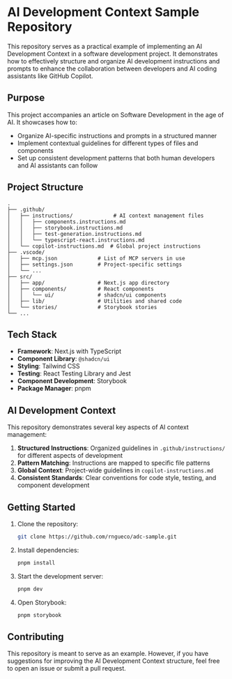 # AI Development Context Sample Repository

This repository serves as a practical example of implementing an AI Development Context in a software development project. It demonstrates how to effectively structure and organize AI development instructions and prompts to enhance the collaboration between developers and AI coding assistants like GitHub Copilot.

## Purpose

This project accompanies an article on Software Development in the age of AI. It showcases how to:

- Organize AI-specific instructions and prompts in a structured manner
- Implement contextual guidelines for different types of files and components
- Set up consistent development patterns that both human developers and AI assistants can follow

## Project Structure

```plaintext
.
├── .github/
│   ├── instructions/             # AI context management files
│   │   ├── components.instructions.md
│   │   ├── storybook.instructions.md
│   │   ├── test-generation.instructions.md
│   │   └── typescript-react.instructions.md
│   └── copilot-instructions.md  # Global project instructions
├── .vscode/
│   ├── mcp.json             # List of MCP servers in use
│   ├── settings.json        # Project-specific settings
│   └── ...
├── src/
│   ├── app/                 # Next.js app directory
│   ├── components/          # React components
│   │   └── ui/              # shadcn/ui components
│   ├── lib/                 # Utilities and shared code
│   └── stories/             # Storybook stories
└── ...
```

## Tech Stack

- **Framework**: Next.js with TypeScript
- **Component Library**: `@shadcn/ui`
- **Styling**: Tailwind CSS
- **Testing**: React Testing Library and Jest
- **Component Development**: Storybook
- **Package Manager**: pnpm

## AI Development Context

This repository demonstrates several key aspects of AI context management:

1. **Structured Instructions**: Organized guidelines in `.github/instructions/` for different aspects of development
2. **Pattern Matching**: Instructions are mapped to specific file patterns
3. **Global Context**: Project-wide guidelines in `copilot-instructions.md`
4. **Consistent Standards**: Clear conventions for code style, testing, and component development

## Getting Started

1. Clone the repository:

   ```bash
   git clone https://github.com/rngueco/adc-sample.git
   ```

2. Install dependencies:

   ```bash
   pnpm install
   ```

3. Start the development server:

   ```bash
   pnpm dev
   ```

4. Open Storybook:

   ```bash
   pnpm storybook
   ```

## Contributing

This repository is meant to serve as an example. However, if you have suggestions for improving the AI Development Context structure, feel free to open an issue or submit a pull request.
